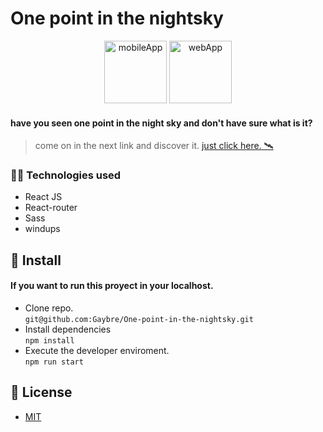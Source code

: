 # One point in the nightsky

<div align="center">
  <img src="https://res.cloudinary.com/starlink/image/upload/v1607142575/one%20point%20in%20the%20sky/portada-cel_ylyat4.png" height="100" alt="mobileApp">
  <img src="https://res.cloudinary.com/starlink/image/upload/v1607141349/one%20point%20in%20the%20sky/portada_tg6gdo.png" height="100" alt="webApp">
</div>

#### have you seen one point in the night sky and don't have sure what is it?

> come on in the next link and discover it. [just click here. 🛰](https://gaybre.github.io/One-point-in-the-nightsky/ "just click here.")

### 👨‍💻 Technologies used

* React JS
* React-router
* Sass
* windups

## 🔗 Install

#### If you want to run this proyect in your localhost.

* Clone repo.<br /> `git@github.com:Gaybre/One-point-in-the-nightsky.git`
* Install dependencies<br /> `npm install`
* Execute the developer enviroment.<br /> `npm run start`

## 🔑 License

* [MIT](https://es.wikipedia.org/wiki/Licencia_MIT "MIT")